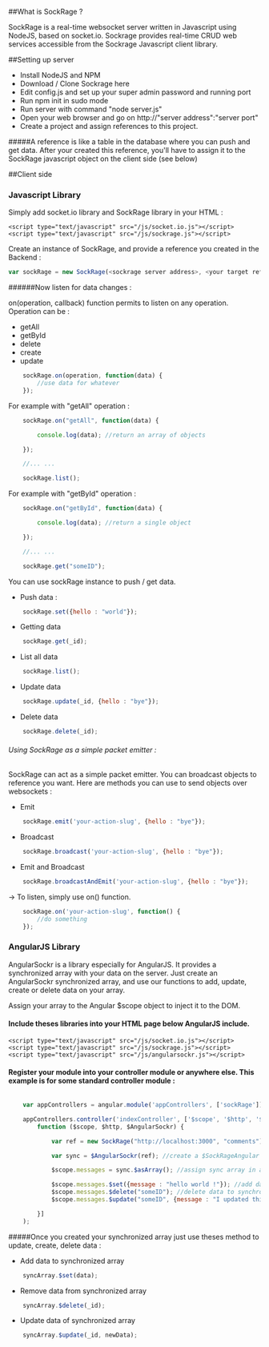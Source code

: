 ##What is SockRage ?

SockRage is a real-time websocket server written in Javascript using NodeJS, based on socket.io.
Sockrage provides real-time CRUD web services accessible from the Sockrage Javascript client library.

##Setting up server

- Install NodeJS and NPM
- Download / Clone Sockrage here
- Edit config.js and set up your super admin password and running port
- Run npm init in sudo mode
- Run server with command "node server.js"
- Open your web browser and go on http://"server address":"server port"
- Create a project and assign references to this project. 

#####A reference is like a table in the database where you can push and get data. After your created this reference, you'll have to assign it to the SockRage javascript object on the client side (see below)

##Client side

### Javascript Library

Simply add socket.io library and SockRage library in your HTML :

	<script type="text/javascript" src="/js/socket.io.js"></script>
	<script type="text/javascript" src="/js/sockrage.js"></script>

Create an instance of SockRage, and provide a reference you created in the Backend :
```javascript
var sockRage = new SockRage(<sockrage server address>, <your target reference>);
```

######Now listen for data changes :

on(operation, callback) function permits to listen on any operation. Operation can be :

- getAll
- getById
- delete
- create
- update

```javascript
	sockRage.on(operation, function(data) {
		//use data for whatever
	});
```

For example with "getAll" operation :

```javascript
	sockRage.on("getAll", function(data) {

		console.log(data); //return an array of objects

	});

	//... ...

	sockRage.list();
```

For example with "getById" operation :

```javascript
	sockRage.on("getById", function(data) {

		console.log(data); //return a single object

	});

	//... ...

	sockRage.get("someID");
```

You can use sockRage instance to push / get data.

- Push data :
```javascript
	sockRage.set({hello : "world"});
```
- Getting data
```javascript
	sockRage.get(_id);
```
- List all data
```javascript
	sockRage.list();
```
- Update data
```javascript
	sockRage.update(_id, {hello : "bye"});
```
- Delete data
```javascript
	sockRage.delete(_id);
```


###### Using SockRage as a simple packet emitter :

SockRage can act as a simple packet emitter. You can broadcast objects to reference you want. Here are methods you can use to send objects over websockets :

- Emit
```javascript
	sockRage.emit('your-action-slug', {hello : "bye"});
```

- Broadcast
```javascript
	sockRage.broadcast('your-action-slug', {hello : "bye"});
```

- Emit and Broadcast
```javascript
	sockRage.broadcastAndEmit('your-action-slug', {hello : "bye"});
```

-> To listen, simply use on() function.
```javascript
    sockRage.on('your-action-slug', function() {
        //do something
    });
```

### AngularJS Library

AngularSockr is a library especially for AngularJS. It provides a synchronized array with your data on the server.
Just create an AngularSockr synchronized array, and use our functions to add, update, create or delete data on your array.

Assign your array to the Angular $scope object to inject it to the DOM.

#### Include theses libraries into your HTML page below AngularJS include.

	<script type="text/javascript" src="/js/socket.io.js"></script>
	<script type="text/javascript" src="/js/sockrage.js"></script>
	<script type="text/javascript" src="/js/angularsockr.js"></script>


#### Register your module into your controller module or anywhere else. This example is for some standard controller module :

```javascript

    var appControllers = angular.module('appControllers', ['sockRage']);

    appControllers.controller('indexController', ['$scope', '$http', '$AngularSockr',
        function ($scope, $http, $AngularSockr) {

            var ref = new SockRage("http://localhost:3000", "comments"); //Create a reference

            var sync = $AngularSockr(ref); //create a $SockRageAngular instance

            $scope.messages = sync.$asArray(); //assign sync array in a scope property

            $scope.messages.$set({message : "hello world !"}); //add data to synchronized array
            $scope.messages.$delete("someID"); //delete data to synchronized array
            $scope.messages.$update("someID", {message : "I updated this data !"}); //delete data to synchronized array

        }]
    );

```

#####Once you created your synchronized array just use theses method to update, create, delete data :

- Add data to synchronized array
```javascript
	syncArray.$set(data);
```
- Remove data from synchronized array
```javascript
	syncArray.$delete(_id);
```
- Update data of synchronized array
```javascript
	syncArray.$update(_id, newData);
```


